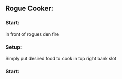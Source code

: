 ## Rogue Cooker:

### Start:
in front of rogues den fire

### Setup:
Simply put desired food to cook in top right bank slot

### Start: